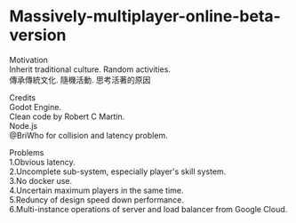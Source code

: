 # Massively-multiplayer-online-beta-version

Motivation<br> 
Inherit traditional culture. Random activities.<br> 
傳承傳統文化. 隨機活動. 思考活著的原因<br> 

Credits<br> 
Godot Engine.<br> 
Clean code by Robert C Martin.<br> 
Node.js<br> 
@BriWho for collision and latency problem.<br> 


Problems<br> 
1.Obvious latency.<br> 
2.Uncomplete sub-system, especially player's skill system.<br> 
3.No docker use.<br> 
4.Uncertain maximum players in the same time.<br> 
5.Reduncy of design speed down performance.<br>
6.Multi-instance operations of server and load balancer from Google Cloud.
